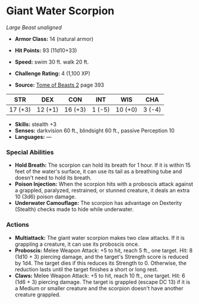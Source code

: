 # Giant Water Scorpion

*Large* *Beast* *unaligned*

- **Armor Class:** 14 (natural armor)
- **Hit Points:** 93 (11d10+33)
- **Speed:** swim 30 ft. walk 20 ft.

- **Challenge Rating:** 4 (1,100 XP)
- **Source:** [Tome of Beasts 2](https://koboldpress.com/kpstore/product/tome-of-beasts-2-for-5th-edition) page 393

| STR | DEX | CON | INT | WIS | CHA |
| --- | --- | --- | --- | --- | --- |
| 17 (+3) | 12 (+1) | 16 (+3) | 1 (-5) | 10 (+0) | 3 (-4) |

- **Skills:** stealth +3
- **Senses:** darkvision 60 ft., blindsight 60 ft., passive Perception 10
- **Languages:** —

### Special Abilities

- **Hold Breath:** The scorpion can hold its breath for 1 hour. If it is within 15 feet of the water's surface, it can use its tail as a breathing tube and doesn't need to hold its breath.
- **Poison Injection:** When the scorpion hits with a proboscis attack against a grappled, paralyzed, restrained, or stunned creature, it deals an extra 10 (3d6) poison damage.
- **Underwater Camouflage:** The scorpion has advantage on Dexterity (Stealth) checks made to hide while underwater.

### Actions

- **Multiattack:** The giant water scorpion makes two claw attacks. If it is grappling a creature, it can use its proboscis once.
- **Proboscis:** Melee Weapon Attack: +5 to hit, reach 5 ft., one target. Hit: 8 (1d10 + 3) piercing damage, and the target's Strength score is reduced by 1d4. The target dies if this reduces its Strength to 0. Otherwise, the reduction lasts until the target finishes a short or long rest.
- **Claws:** Melee Weapon Attack: +5 to hit, reach 10 ft., one target. Hit: 6 (1d6 + 3) piercing damage. The target is grappled (escape DC 13) if it is a Medium or smaller creature and the scorpion doesn't have another creature grappled.


